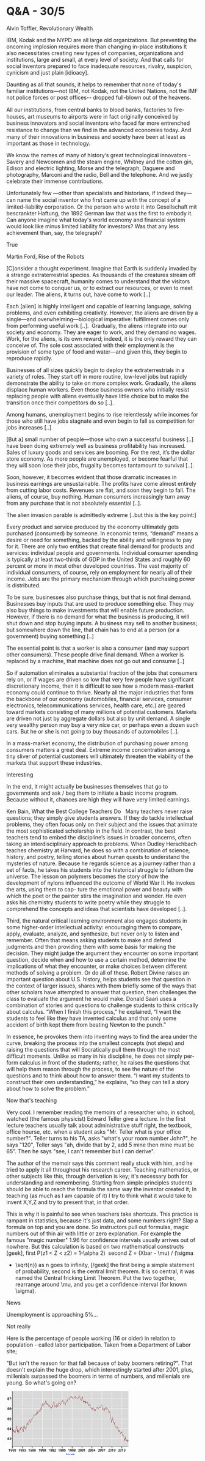 # Q&A - 30/5

Alvin Toffler, Revolutionary Wealth

IBM, Kodak and the NYPD are all large old organizations. But preventing the oncoming implosion requires more than changing in-place institutions It also necessitates creating new types of companies, organizations and institutions, large and small, at every level of society. And that calls for social inventors prepared to face inadequate resources, rivalry, suspicion, cynicism and just plain [idioacy].

Daunting as all that sounds, it helps to remember that none of today's familiar institutions—not IBM, not Kodak, not the United Nations, not the IMF not police forces or post offices-- dropped full-blown out of the heavens.

All
 our institutions, from central banks to blood banks, factories to 
ﬁre-houses, art museums to airports were in fact originally conceived by
 business innovators and social inventors who faced far more entrenched 
resistance to change than we ﬁnd in the advanced economies today. And
 many of their innovations in business and society have been at least as
 important as those in technology.

We know the names of many 
of history‘s great technological innovators - Savery and Newcomen and 
the steam engine, Whitney and the cotton gin, Edison and electric 
lighting, Morse and the telegraph, Daguere and photography, Marconi and 
the radio, Bell and the telephone. And we justly celebrate their immense contributions.

Unfortunately few —other than specialists and historians, if indeed they—can
 name the social inventor who ﬁrst came up with the concept of a 
limited-liability corporation. Or the person who wrote it into 
Gesellschaft mit bescrankter Haftung, the 1892 German law that was the 
first to embody it. Can anyone imagine what today's world economy and 
financial system would look like minus limited liability for investors? 
Was that any less achievement than, say, the telegraph?

True   

Martin Ford, Rise of the Robots

[C]onsider a thought experiment. Imagine that Earth is suddenly invaded by a strange extraterrestrial species. As thousands of the creatures stream off their massive spacecraft, humanity comes to understand that the visitors have not come to conquer us, or to extract our resources, or even to meet our leader. The aliens, it turns out, have come to work [..]

Each [alien] is highly intelligent and capable of learning language, solving problems, and even exhibiting creativity. However, the aliens are driven by a single—and overwhelming—biological imperative: fulfillment comes only from performing useful work [..].  Gradually, the aliens integrate into our society and economy. They are eager to work, and they demand no wages. Work, for the aliens, is its own reward; indeed, it is the only reward they can conceive of. The sole cost associated with their employment is the provision of some type of food and water—and given this, they begin to reproduce rapidly.

Businesses of all sizes quickly begin to deploy the extraterrestrials in a variety of roles. They start off in more routine, low-level jobs but rapidly demonstrate the ability to take on more complex work. Gradually, the aliens displace human workers. Even those business owners who initially resist replacing people with aliens eventually have little choice but to make the transition once their competitors do so [..].

Among humans, unemployment begins to rise relentlessly while incomes for those who still have jobs stagnate and even begin to fall as competition for jobs increases [..]

[But a] small number of people—those who own a successful business [..] have been doing extremely well as business profitability has increased. Sales of luxury goods and services are booming. For the rest, it’s the dollar store economy. As more people are unemployed, or become fearful that they will soon lose their jobs, frugality becomes tantamount to survival [..].

Soon, however, it becomes evident that those dramatic increases in business earnings are unsustainable. The profits have come almost entirely from cutting labor costs. Revenues are flat, and soon they begin to fall. The aliens, of course, buy nothing. Human consumers increasingly turn away from any purchase that is not absolutely essential [..]. 

The alien invasion parable is admittedly extreme [..but this is the key point:]

Every product and service produced by the economy ultimately gets purchased (consumed) by someone. In economic terms, “demand” means a desire or need for something, backed by the ability and willingness to pay for it. There are only two entities that create final demand for products and services: individual people and governments. Individual consumer spending is typically at least two-thirds of GDP in the United States and roughly 60 percent or more in most other developed countries. The vast majority of individual consumers, of course, rely on employment for nearly all of their income. Jobs are the primary mechanism through which purchasing power is distributed.

To be sure, businesses also purchase things, but that is not final demand. Businesses buy inputs that are used to produce something else. They may also buy things to make investments that will enable future production. However, if there is no demand for what the business is producing, it will shut down and stop buying inputs. A business may sell to another business; but somewhere down the line, that chain has to end at a person (or a government) buying something [..]

The essential point is that a worker is also a consumer (and may support other consumers). These people drive final demand. When a worker is replaced by a machine, that machine does not go out and consume [..]

So if automation eliminates a substantial fraction of the jobs that consumers rely on, or if wages are driven so low that very few people have significant discretionary income, then it is difficult to see how a modern mass-market economy could continue to thrive. Nearly all the major industries that form the backbone of our economy (automobiles, financial services, consumer electronics, telecommunications services, health care, etc.) are geared toward markets consisting of many millions of potential customers. Markets are driven not just by aggregate dollars but also by unit demand. A single very wealthy person may buy a very nice car, or perhaps even a dozen such cars. But he or she is not going to buy thousands of automobiles [..]. 

In a mass-market economy, the distribution of purchasing power among consumers matters a great deal. Extreme income concentration among a tiny sliver of potential customers will ultimately threaten the viability of the markets that support these industries.

Interesting

In the end, it might actually be businesses themselves that go to governments and ask / beg them to initiate a basic income program. Because without it, chances are high they will have very limited earnings.

Ken Bain, What the Best College Teachers Do
  
Many teachers never raise questions; they simply give students 
answers. If they do tackle intellectual problems, they often focus only 
on their subject and the issues that animate the most sophisticated 
scholarship in the field. In contrast, the best teachers tend to embed 
the discipline’s issues in broader concerns, often taking an 
interdisciplinary approach to problems. When Dudley Herschbach teaches 
chemistry at Harvard, he does so with a combination of science, history,
 and poetry, telling stories about human quests to understand the 
mysteries of nature. Because he regards science as a journey rather than
 a set of facts, he takes his students into the historical struggle to 
fathom the universe. The lesson on polymers becomes the story of how the
 development of nylons influenced the outcome of World War II. He 
invokes the arts, using them to cap- ture the emotional power and beauty
 with which the poet or the painter stirs the imagination and wonder. He
 even asks his chemistry students to write poetry while they struggle to
 comprehend the concepts and ideas that scientists have developed [..]. 

Third,
 the natural critical learning environment also engages students in some
 higher-order intellectual activity: encouraging them to compare, apply,
 evaluate, analyze, and synthesize, but never only to listen and 
remember. Often that means asking students to make and defend judgments 
and then providing them with some basis for making the decision. They 
might judge the argument they encounter on some important question, 
decide when and how to use a certain method, determine the implications 
of what they encounter, or make choices between different methods of 
solving a problem. Or do all of these. Robert Divine raises an important
 question about U.S. history, helps students see that question in the 
context of larger issues, shares with them briefly some of the ways that
 other scholars have attempted to answer that question, then challenges 
the class to evaluate the argument he would make. Donald Saari uses a 
combination of stories and questions to challenge students to think 
critically about calculus. “When I finish this process,” he explained, 
“I want the students to feel like they have invented calculus and that 
only some accident of birth kept them from beating Newton to the punch.”
 

In essence, he provokes them into inventing ways to 
find the area under the curve, breaking the process into the smallest 
concepts (not steps) and raising the questions that will Socratically 
pull them through the most difficult moments. Unlike so many in his 
discipline, he does not simply per- form calculus in front of the 
students; rather, he raises the questions that will help them reason 
through the process, to see the nature of the questions and to think 
about how to answer them. “I want my students to construct their own 
understanding,” he explains, “so they can tell a story about how to 
solve the problem.” 

Now that's teaching

Very cool. I 
remember reading the memoirs of a researcher who, in school, watched 
(the famous physicist) Edward Teller give a lecture. In the first 
lecture teachers usually talk about administrative stuff right, the 
textbook, office hourse, etc. when a student asks "Mr. Teller what is 
your office number?". Teller turns to his TA, asks "what's your room 
number John?", he says "120", Teller says "ah, divide that by 2, add 5 
mine then mine must be 65". Then he says "see, I can't remember but I 
can derive". 

The author of the memoir says this 
comment really stuck with him, and he tried to apply it all throughout 
his research career. Teaching mathematics, or other subjects like this, 
 through derivation is key; it's necessary both for understanding and 
remembering. Starting from simple principles students should be able to 
reach the formula the same way the inventor created it; In teaching (as 
much as I am capable of it) I try to think what it would take to invent 
X,Y,Z and try to present that, in that order.

This is 
why it is painful to see when teachers take shortcuts. This practice is 
rampant in statistics, because it's just data, and some numbers right? 
Slap a formula on top and you are done. So instructors pull out 
formulas, magic numbers out of thin air with little or zero 
explanation. For example the famous "magic number" 1.96 for confidence 
intervals usually arrives out of nowhere. But this 
calculation is based on two mathematical constructs [geek], first P(z1 
< Z < z2) = 1-\alpha 2)  second Z = (Xbar - \mu) / (\sigma
 - \sqrt{n}) as n goes to infinity, [/geek] the first being a simple 
statement of probability, second is the central limit theorem. It is so 
central, it was named the Central fricking Limit Theorem. Put the two together, rearrange around \mu, and you get a confidence interval (for known \sigma). 

News

Unemployment is approaching 5%...

Not really

Here is the percentage of people working (16 or older) in relation to
population - called labor participation.  Taken from a Department of
Labor site;

"But
 isn't the reason for that fall because of baby boomers retiring?". That
 doesn't explain the huge drop, which interestingly started after 2001, 
plus, millenials surpassed the boomers in terms of numbers, and 
millenials are young. So what's going on? 


![](latest_numbers_LNS11300000_1980_2015_all_period_M04_data.png)
